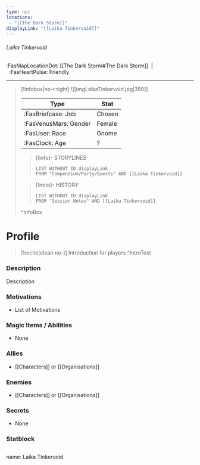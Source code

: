 ```yaml
---
type: npc
locations:
 - "[[The Dark Storm]]"
displayLink: "[[Laika Tinkervoid]]"
---
```

###### Laika Tinkervoid
<span class="sub2">:FasMapLocationDot: [[The Dark Storm#The Dark Storm]]&nbsp;&nbsp;|&nbsp;&nbsp;:FasHeartPulse: Friendly </span>
___

> [!infobox|no-t right]
> ![[imgLaikaTinkervoid.jpg|350]]
>
> | Type | Stat |
> | ---- | ---- |
> | :FasBriefcase: Job |  Chosen |
> | :FasVenusMars: Gender | Female |
> | :FasUser: Race | Gnome |
> | :FasClock: Age | ? |
>
>> [!info]- STORYLINES
>>```dataview
>>LIST WITHOUT ID displayLink
>>FROM "Compendium/Party/Quests" AND [[Laika Tinkervoid]]
>
>>[!note]- HISTORY
>>```dataview
>>LIST WITHOUT ID displayLink
>>FROM "Session Notes" AND [[Laika Tinkervoid]]
>
>^InfoBox

# Profile

> [!recite|clean no-t]
>	Introduction for players
>^IntroText

### Description
Description

### Motivations
- List of Motivations

### Magic Items / Abilities
- None

### Allies
- [[Characters]] or [[Organisations]]

### Enemies
- [[Characters]] or [[Organisations]]

### Secrets
- None

### Statblock
>```statblock
name: Laika Tinkervoid